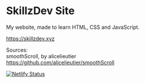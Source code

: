 # SkillzDev Site
My website, made to learn HTML, CSS and JavaScript.

https://skillzdev.xyz

Sources: <br>
smoothScroll, by alicelieutier <br>
https://github.com/alicelieutier/smoothScroll

[![Netlify Status](https://api.netlify.com/api/v1/badges/a8b9aa69-8cb6-4414-9a3e-dfb6b1d59330/deploy-status)](https://app.netlify.com/sites/skillz/deploys)
